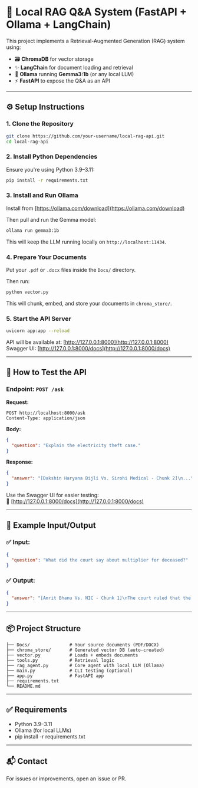 
# 🧠 Local RAG Q&A System (FastAPI + Ollama + LangChain)

This project implements a Retrieval-Augmented Generation (RAG) system using:

- 🗃️ **ChromaDB** for vector storage  
- ✨ **LangChain** for document loading and retrieval  
- 🧠 **Ollama** running **Gemma3:1b** (or any local LLM)  
- ⚡ **FastAPI** to expose the Q&A as an API  

---

## ⚙️ Setup Instructions

### 1. Clone the Repository

```bash
git clone https://github.com/your-username/local-rag-api.git
cd local-rag-api
```

### 2. Install Python Dependencies

Ensure you're using Python 3.9–3.11:

```bash
pip install -r requirements.txt
```

### 3. Install and Run Ollama

Install from [https://ollama.com/download](https://ollama.com/download)

Then pull and run the Gemma model:

```bash
ollama run gemma3:1b
```

This will keep the LLM running locally on `http://localhost:11434`.

### 4. Prepare Your Documents

Put your `.pdf` or `.docx` files inside the `Docs/` directory.

Then run:

```bash
python vector.py
```

This will chunk, embed, and store your documents in `chroma_store/`.

### 5. Start the API Server

```bash
uvicorn app:app --reload
```

API will be available at: [http://127.0.0.1:8000](http://127.0.0.1:8000)  
Swagger UI: [http://127.0.0.1:8000/docs](http://127.0.0.1:8000/docs)

---

## 🧪 How to Test the API

### Endpoint: `POST /ask`

**Request:**

```
POST http://localhost:8000/ask
Content-Type: application/json
```

**Body:**

```json
{
  "question": "Explain the electricity theft case."
}
```

**Response:**

```json
{
  "answer": "[Dakshin Haryana Bijli Vs. Sirohi Medical - Chunk 2]\n...\n\nBased on the above content..."
}
```

Use the Swagger UI for easier testing:  
📍 [http://127.0.0.1:8000/docs](http://127.0.0.1:8000/docs)

---

## 🧠 Example Input/Output

### ✅ Input:

```json
{
  "question": "What did the court say about multiplier for deceased?"
}
```

### ✅ Output:

```json
{
  "answer": "[Amrit Bhanu Vs. NIC - Chunk 1]\nThe court ruled that the multiplier should be based on the age of the deceased, not the parents..."
}
```

---

## 📦 Project Structure

```
├── Docs/               # Your source documents (PDF/DOCX)
├── chroma_store/       # Generated vector DB (auto-created)
├── vector.py           # Loads + embeds documents
├── tools.py            # Retrieval logic
├── rag_agent.py        # Core agent with local LLM (Ollama)
├── main.py             # CLI testing (optional)
├── app.py              # FastAPI app
├── requirements.txt    
└── README.md           
```

---

## ✅ Requirements

- Python 3.9–3.11
- Ollama (for local LLMs)
- pip install -r requirements.txt

---

## 📬 Contact

For issues or improvements, open an issue or PR.
